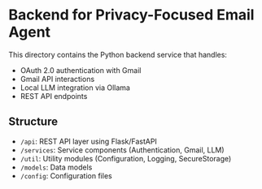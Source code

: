 # Backend for Privacy-Focused Email Agent

This directory contains the Python backend service that handles:
- OAuth 2.0 authentication with Gmail
- Gmail API interactions
- Local LLM integration via Ollama
- REST API endpoints

## Structure
- `/api`: REST API layer using Flask/FastAPI
- `/services`: Service components (Authentication, Gmail, LLM)
- `/util`: Utility modules (Configuration, Logging, SecureStorage)
- `/models`: Data models
- `/config`: Configuration files
